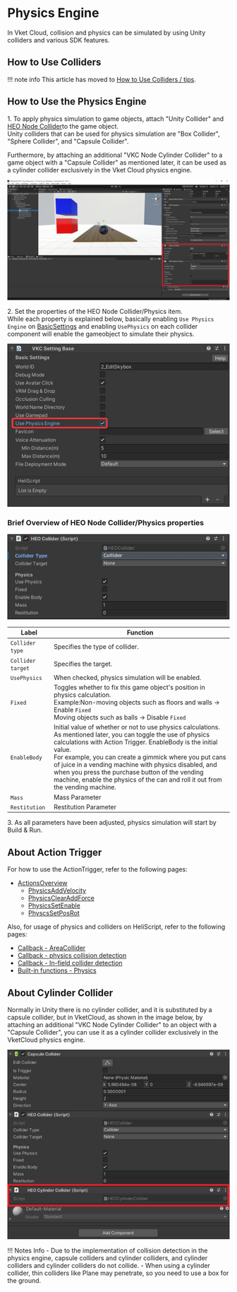 # Physics Engine

In Vket Cloud, collision and physics can be simulated by using Unity colliders and various SDK features.

## How to Use Colliders

!!! note info
    This article has moved to [How to Use Colliders / tips](./Collider.md).

## How to Use the Physics Engine

1\. To apply physics simulation to game objects, attach "Unity Collider" and [HEO Node Collider](../VKCComponents/VKCNodeCollider.md)to the game object.<br>
Unity colliders that can be used for physics simulation are "Box Collider", "Sphere Collider", and "Capsule Collider".

Furthermore, by attaching an additional "VKC Node Cylinder Collider" to a game object with a "Capsule Collider" as mentioned later, it can be used as a cylinder collider exclusively in the Vket Cloud physics engine.

![PhysicsEngine](img/PhysicsEngine_1.jpg)

2\. Set the properties of the HEO Node Collider/Physics item.<br>
While each property is explained below, basically enabling  `Use Physics Engine` on [BasicSettings](../VketCloudSettings/BasicSettings.md) and enabling `UsePhysics` on each collider component will enable the gameobject to simulate their physics.

![PhysicsEngine](img/PhysicsEngine_2.jpg)

### Brief Overview of HEO Node Collider/Physics properties

![PhysicsEngine](img/PhysicsEngine_3.jpg)

| Label | Function |
| ---- | ---- |
| `Collider type` | Specifies the type of collider. |
| `Collider target` | Specifies the target. |
| `UsePhysics` | When checked, physics simulation will be enabled. |
| `Fixed` | Toggles whether to fix this game object's position in physics calculation.<br> Example:Non-moving objects such as floors and walls → Enable `Fixed` <br> Moving objects such as balls → Disable `Fixed` |
| `EnableBody` | Initial value of whether or not to use physics calculations. <br>As mentioned later, you can toggle the use of physics calculations with Action Trigger. EnableBody is the initial value.<br> For example, you can create a gimmick where you put cans of juice in a vending machine with physics disabled, and when you press the purchase button of the vending machine, enable the physics of the can and roll it out from the vending machine. |
| `Mass` | Mass Parameter |
| `Restitution` | Restitution Parameter |

3\. As all parameters have been adjusted, physics simulation will start by Build & Run.

## About Action Trigger

For how to use the ActionTrigger, refer to the following pages:

- [ActionsOverview](../Actions/ActionsOverview.md)
  - [PhysicsAddVelocity](../Actions/PhysicsEngine/PhysicsAddVelocity.md)
  - [PhysicsClearAddForce](../Actions/PhysicsEngine/PhysicsClearAddForce.md)
  - [PhysicsSetEnable](../Actions/PhysicsEngine/PhysicsSetEnable.md)
  - [PhyscsSetPosRot](../Actions/PhysicsEngine/PhysicsSetPosRot.md)

Also, for usage of physics and colliders on HeliScript, refer to the following pages:

- [Callback - AreaCollider](../hs/hs_component.md#callback-areacollider)
- [Callback - physics collision detection](../hs/hs_component.md#callback-physics-collision-detection)
- [Callback - In-field collider detection](../hs/hs_component.md#callback-in-field-collider-detection)
- [Built-in functions - Physics](../hs/hs_system_function_physics.md)

## About Cylinder Collider

Normally in Unity there is no cylinder collider, and it is substituted by a capsule collider, but in VketCloud, as shown in the image below, by attaching an additional "VKC Node Cylinder Collider" to an object with a "Capsule Collider", you can use it as a cylinder collider exclusively in the VketCloud physics engine.

![PhysicsEngine](img/PhysicsEngine_4.jpg)

!!! Notes Info
    - Due to the implementation of collision detection in the physics engine, capsule colliders and cylinder colliders, and cylinder colliders and cylinder colliders do not collide.
    - When using a cylinder collider, thin colliders like Plane may penetrate, so you need to use a box for the ground.
